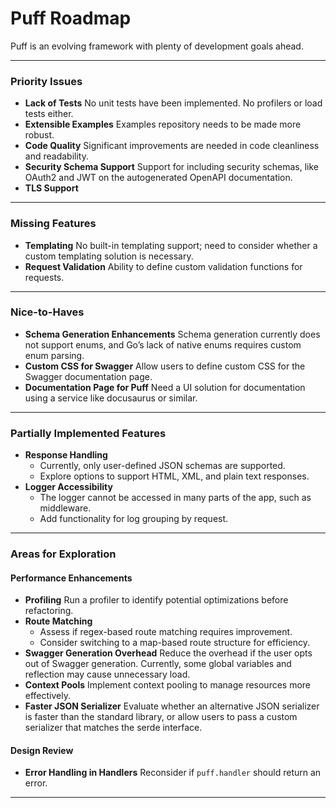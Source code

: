 # Puff Roadmap

Puff is an evolving framework with plenty of development goals ahead.

---

### Priority Issues

- **Lack of Tests**
  No unit tests have been implemented. No profilers or load tests either.
- **Extensible Examples**
  Examples repository needs to be made more robust.
- **Code Quality**
  Significant improvements are needed in code cleanliness and readability.
- **Security Schema Support**
  Support for including security schemas, like OAuth2 and JWT on the autogenerated OpenAPI documentation.
- **TLS Support**

---

### Missing Features

- **Templating**
  No built-in templating support; need to consider whether a custom templating solution is necessary.
- **Request Validation**
  Ability to define custom validation functions for requests.

---

### Nice-to-Haves

- **Schema Generation Enhancements**
  Schema generation currently does not support enums, and Go’s lack of native enums requires custom enum parsing.
- **Custom CSS for Swagger**
  Allow users to define custom CSS for the Swagger documentation page.
- **Documentation Page for Puff**
  Need a UI solution for documentation using a service like docusaurus or similar.

---

### Partially Implemented Features

- **Response Handling**
  - Currently, only user-defined JSON schemas are supported.
  - Explore options to support HTML, XML, and plain text responses.
- **Logger Accessibility**
  - The logger cannot be accessed in many parts of the app, such as middleware.
  - Add functionality for log grouping by request.

---

### Areas for Exploration

#### Performance Enhancements

- **Profiling**
  Run a profiler to identify potential optimizations before refactoring.
- **Route Matching**
  - Assess if regex-based route matching requires improvement.
  - Consider switching to a map-based route structure for efficiency.
- **Swagger Generation Overhead**
  Reduce the overhead if the user opts out of Swagger generation. Currently, some global variables and reflection may cause unnecessary load.
- **Context Pools**
  Implement context pooling to manage resources more effectively.
- **Faster JSON Serializer**
  Evaluate whether an alternative JSON serializer is faster than the standard library, or allow users to pass a custom serializer that matches the serde interface.

#### Design Review

- **Error Handling in Handlers**
  Reconsider if `puff.handler` should return an error.

---
